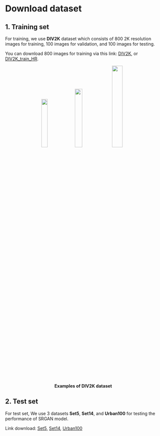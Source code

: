 # Download dataset
## 1. Training set
For training, we use **DIV2K** dataset which consists of 800 2K resolution images for training, 100 images for validation, and 100 images for testing.

You can download 800 images for training via this link: [DIV2K](https://data.vision.ee.ethz.ch/cvl/DIV2K/), or [DIV2K_train_HR](http://data.vision.ee.ethz.ch/cvl/DIV2K/DIV2K_train_HR.zip).

<div align="center">
  <img src="https://user-images.githubusercontent.com/83662223/179549841-d6af3432-aec7-4aa5-aba4-990c1c47b189.png" width="20%" height="20%" />
  <img src="https://user-images.githubusercontent.com/83662223/179551311-fe9e0da3-1121-4ba0-88fb-e90856e4faab.png" width="22%" height="22%" />
  <img src="https://user-images.githubusercontent.com/83662223/179551673-bcd1d20a-6524-452d-b4e6-7cee2339172b.png" width="26%" height="26%" />
</div>

<p align="center">
    <strong>Examples of DIV2K dataset</strong>
</p>

## 2. Test set
For test set, We use 3 datasets **Set5**, **Set14**, and **Urban100** for testing the performance of SRGAN model.

Link download: [Set5](https://uofi.box.com/shared/static/kfahv87nfe8ax910l85dksyl2q212voc.ziphttp://people.rennes.inria.fr/Aline.Roumy/results/SR_BMVC12.html), [Set14](https://uofi.box.com/shared/static/igsnfieh4lz68l926l8xbklwsnnk8we9.zip), [Urban100](https://uofi.box.com/shared/static/65upg43jjd0a4cwsiqgl6o6ixube6klm.zip)